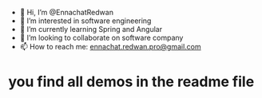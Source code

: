 - 👋 Hi, I’m @EnnachatRedwan
- 👀 I’m interested in software engineering
- 🌱 I’m currently learning Spring and Angular
- 💞️ I’m looking to collaborate on software company
- 📫 How to reach me: ennachat.redwan.pro@gmail.com

<h1>you find all demos in the readme file</h1>

<!---
EnnachatRedwan/EnnachatRedwan is a ✨ special ✨ repository because its `README.md` (this file) appears on your GitHub profile.
You can click the Preview link to take a look at your changes.
--->
